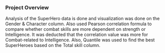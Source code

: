 ### Project Overview

 Analysis of the SuperHero data is done and visualization was done on the Gender & Character column. Also used Pearson correlation formula to compare whether combat skills are more dependent on strength or Intelligence. It was deducted that the correlation value was more for Combat-related to Intelligence. Also, Quantile was used to find the best SuperHeroes based on the Total skill column.


